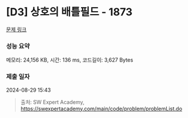 # [D3] 상호의 배틀필드 - 1873 

[문제 링크](https://swexpertacademy.com/main/code/problem/problemDetail.do?contestProbId=AV5LyE7KD2ADFAXc) 

### 성능 요약

메모리: 24,156 KB, 시간: 136 ms, 코드길이: 3,627 Bytes

### 제출 일자

2024-08-29 15:43



> 출처: SW Expert Academy, https://swexpertacademy.com/main/code/problem/problemList.do